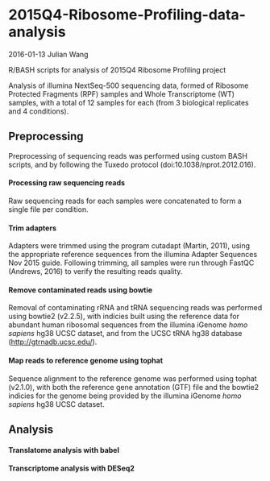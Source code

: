 # 2015Q4-Ribosome-Profiling-data-analysis
2016-01-13 Julian Wang 

R/BASH scripts for analysis of 2015Q4 Ribosome Profiling project

Analysis of illumina NextSeq-500 sequencing data, formed of Ribosome Protected Fragments (RPF) samples
and Whole Transcriptome (WT) samples, with a total of 12 samples for each (from 3 biological replicates and 4 conditions).

## Preprocessing
Preprocessing of sequencing reads was performed using custom BASH scripts, and by following the Tuxedo protocol (doi:10.1038/nprot.2012.016).

#### Processing raw sequencing reads
Raw sequencing reads for each samples were concatenated to form a single file per condition.

#### Trim adapters
Adapters were trimmed using the program cutadapt (Martin, 2011), using the appropriate reference sequences from the illumina Adapter Sequences Nov 2015 guide. Following trimming, all samples were run through FastQC (Andrews, 2016) to verify the resulting reads quality.

#### Remove contaminated reads using bowtie
Removal of contaminating rRNA and tRNA sequencing reads was performed using bowtie2 (v2.2.5), with indicies built using the reference data for abundant human ribosomal sequences from the illumina iGenome *homo sapiens* hg38 UCSC dataset, and from the UCSC tRNA hg38 database (http://gtrnadb.ucsc.edu/).

#### Map reads to reference genome using tophat
Sequence alignment to the reference genome was performed using tophat (v2.1.0), with both the reference gene annotation (GTF) file and the bowtie2 indicies for the genome being provided by the illumina iGenome *homo sapiens* hg38 UCSC dataset.

## Analysis
#### Translatome analysis with babel
#### Transcriptome analysis with DESeq2
